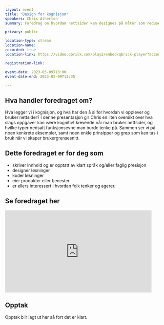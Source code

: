 ```yaml
---
layout: event
title: "Design for kognisjon"
speakers: Chris Atherton
summary: Foredrag om hvordan nettsider kan designes på måter som reduserer kognitiv belastning, noe som vil være til hjelp for alle som opplever midlertidig eller varig nedsatt kognisjon — det vil si, nesten alle, på et eller annet tidspunkt.

privacy: public

location-type: stream
location-name: 
recorded: true
location-link: https://video.qbrick.com/play2/embed/qbrick-player?accountId=763558&mediaId=05449b27-c3c9-48d6-b01b-3ae89b7cfe6f&configId=qbrick-player&pageStyling=adaptive&autoplay=false&repeat=false&sharing=true&download=false&volume

registration-link: 

event-date: 2023-05-09T13:00
event-date-end: 2023-05-09T13:35

---
```

## Hva handler foredraget om?
Hva legger vi i kognisjon, og hva har den å si for hvordan vi opplever og bruker nettsider? I denne presentasjon gir Chris en liten oversikt over hva slags oppgaver kan være kognitivt krevende når man bruker nettsider, og hvilke typer nedsatt funksjonsevne man burde tenke på. Sammen ser vi på noen konkrete eksempler, samt noen enkle prinsipper og grep som kan tas i bruk når vi skaper brukergrensesnitt.

## Dette foredraget er for deg som
- skriver innhold og er opptatt av klart språk og/eller faglig presisjon
- designer løsninger
- koder løsninger
- eier produkter eller tjenester
- er ellers interessert i hvordan folk tenker og agerer.

## Se foredraget her
<iframe title="Video: MiM09mai" src="https://video.qbrick.com/play2/embed/qbrick-player?accountId=763558&mediaId=05449b27-c3c9-48d6-b01b-3ae89b7cfe6f&configId=qbrick-player&pageStyling=adaptive&autoplay=false&repeat=false&sharing=true&download=false&volume" allowFullScreen="true" frameborder="0" border="0" height="270" width="480"></iframe>

## Opptak
Opptak blir lagt ut her så fort det er klart.
